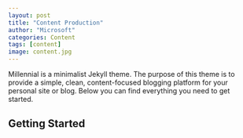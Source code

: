 ```yaml
---
layout: post
title: "Content Production"
author: "Microsoft"
categories: Content
tags: [content]
image: content.jpg
---
```


Millennial is a minimalist Jekyll theme. The purpose of this theme is to provide a simple, clean, content-focused blogging platform for your personal site or blog. Below you can find everything you need to get started.

## Getting Started